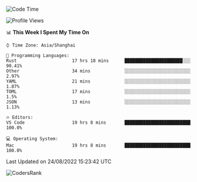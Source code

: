 <!--START_SECTION:waka-->
![Code Time](http://img.shields.io/badge/Code%20Time-1%2C652%20hrs%2036%20mins-blue)

![Profile Views](http://img.shields.io/badge/Profile%20Views-15-blue)

📊 **This Week I Spent My Time On** 

```text
⌚︎ Time Zone: Asia/Shanghai

💬 Programming Languages: 
Rust                     17 hrs 18 mins      ██████████████████████░░░   90.41% 
Other                    34 mins             ░░░░░░░░░░░░░░░░░░░░░░░░░   2.97% 
YAML                     21 mins             ░░░░░░░░░░░░░░░░░░░░░░░░░   1.87% 
TOML                     17 mins             ░░░░░░░░░░░░░░░░░░░░░░░░░   1.5% 
JSON                     13 mins             ░░░░░░░░░░░░░░░░░░░░░░░░░   1.13%

🔥 Editors: 
VS Code                  19 hrs 8 mins       █████████████████████████   100.0%

💻 Operating System: 
Mac                      19 hrs 8 mins       █████████████████████████   100.0%

```


 Last Updated on 24/08/2022 15:23:42 UTC
<!--END_SECTION:waka-->

![CodersRank](https://cr-skills-chart-widget.azurewebsites.net/api/api?username=BugenZhao&padding=16&tooltip=true&branding=false&sort-by-score=true&skills=Rust%2C%20Swift%2C%20C%2C%20TypeScript%2C%20Java%2C%20Go%2C%20Dart%2C%20C%2B%2B%2C%20Python%2C%20Assembly%2C%20Shell%2C%20Kotlin)
